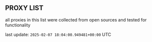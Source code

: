 ## PROXY LIST

all proxies in this list were collected from open sources and tested for functionality

last update: `2025-02-07 18:04:00.949481+00:00` UTC